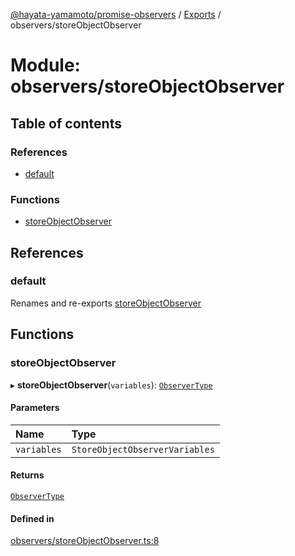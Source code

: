 [@hayata-yamamoto/promise-observers](../README.md) / [Exports](../modules.md) / observers/storeObjectObserver

# Module: observers/storeObjectObserver

## Table of contents

### References

- [default](observers_storeObjectObserver.md#default)

### Functions

- [storeObjectObserver](observers_storeObjectObserver.md#storeobjectobserver)

## References

### default

Renames and re-exports [storeObjectObserver](observers_storeObjectObserver.md#storeobjectobserver)

## Functions

### storeObjectObserver

▸ **storeObjectObserver**(`variables`): [`ObserverType`](observers_types.md#observertype)

#### Parameters

| Name | Type |
| :------ | :------ |
| `variables` | `StoreObjectObserverVariables` |

#### Returns

[`ObserverType`](observers_types.md#observertype)

#### Defined in

[observers/storeObjectObserver.ts:8](https://github.com/hayata-yamamoto/promise-observers/blob/d1c3c95/src/observers/storeObjectObserver.ts#L8)
